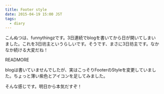 ```yaml
---
title: Footer style
date: 2015-04-19 15:00 JST
tags:
  - diary
---
```


こんぬつは、funnythingzです。3日連続でblogを書いてから日が開いてしまいました。これを3日坊主というらしいです。そうです、まさに3日坊主です。なかなか続ける大変だね！

READMORE

blogは書いていませんでしたが、実はこっそりFooterのStyleを変更していました。ちょっと薄い紫色とアイコンを足してみました。

そんな感じです。明日から本気だすぞ！
